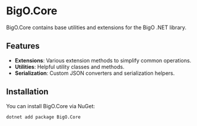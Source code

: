 ﻿# BigO.Core

BigO.Core contains base utilities and extensions for the BigO .NET library.

## Features

- **Extensions**: Various extension methods to simplify common operations.
- **Utilities**: Helpful utility classes and methods.
- **Serialization**: Custom JSON converters and serialization helpers.

## Installation

You can install BigO.Core via NuGet:

```bash
dotnet add package BigO.Core
